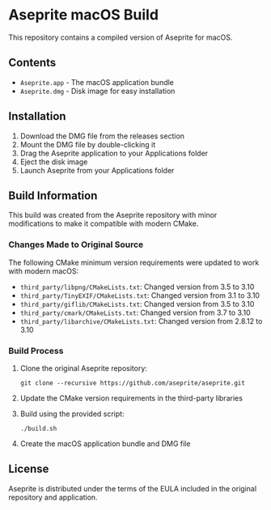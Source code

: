 # Aseprite macOS Build

This repository contains a compiled version of Aseprite for macOS.

## Contents

- `Aseprite.app` - The macOS application bundle
- `Aseprite.dmg` - Disk image for easy installation

## Installation

1. Download the DMG file from the releases section
2. Mount the DMG file by double-clicking it
3. Drag the Aseprite application to your Applications folder
4. Eject the disk image
5. Launch Aseprite from your Applications folder

## Build Information

This build was created from the Aseprite repository with minor modifications to make it compatible with modern CMake.

### Changes Made to Original Source

The following CMake minimum version requirements were updated to work with modern macOS:

- `third_party/libpng/CMakeLists.txt`: Changed version from 3.5 to 3.10
- `third_party/TinyEXIF/CMakeLists.txt`: Changed version from 3.1 to 3.10
- `third_party/giflib/CMakeLists.txt`: Changed version from 3.5 to 3.10
- `third_party/cmark/CMakeLists.txt`: Changed version from 3.7 to 3.10
- `third_party/libarchive/CMakeLists.txt`: Changed version from 2.8.12 to 3.10

### Build Process

1. Clone the original Aseprite repository:
   ```
   git clone --recursive https://github.com/aseprite/aseprite.git
   ```

2. Update the CMake version requirements in the third-party libraries

3. Build using the provided script:
   ```
   ./build.sh
   ```

4. Create the macOS application bundle and DMG file

## License

Aseprite is distributed under the terms of the EULA included in the original repository and application. 
